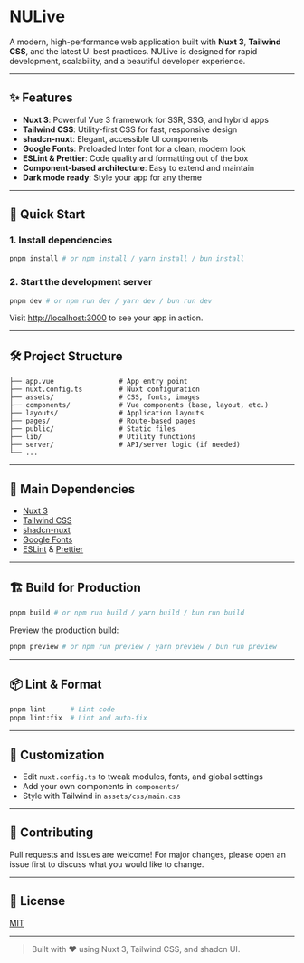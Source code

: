 # NULive

A modern, high-performance web application built with **Nuxt 3**, **Tailwind CSS**, and the latest UI best practices. NULive is designed for rapid development, scalability, and a beautiful developer experience.

---

## ✨ Features

- **Nuxt 3**: Powerful Vue 3 framework for SSR, SSG, and hybrid apps
- **Tailwind CSS**: Utility-first CSS for fast, responsive design
- **shadcn-nuxt**: Elegant, accessible UI components
- **Google Fonts**: Preloaded Inter font for a clean, modern look
- **ESLint & Prettier**: Code quality and formatting out of the box
- **Component-based architecture**: Easy to extend and maintain
- **Dark mode ready**: Style your app for any theme

---

## 🚀 Quick Start

### 1. Install dependencies

```bash
pnpm install # or npm install / yarn install / bun install
```

### 2. Start the development server

```bash
pnpm dev # or npm run dev / yarn dev / bun run dev
```

Visit [http://localhost:3000](http://localhost:3000) to see your app in action.

---

## 🛠️ Project Structure

```
├── app.vue                # App entry point
├── nuxt.config.ts         # Nuxt configuration
├── assets/                # CSS, fonts, images
├── components/            # Vue components (base, layout, etc.)
├── layouts/               # Application layouts
├── pages/                 # Route-based pages
├── public/                # Static files
├── lib/                   # Utility functions
├── server/                # API/server logic (if needed)
└── ...
```

---

## 🧩 Main Dependencies

- [Nuxt 3](https://nuxt.com/)
- [Tailwind CSS](https://tailwindcss.com/)
- [shadcn-nuxt](https://ui.shadcn.com/)
- [Google Fonts](https://github.com/nuxt-modules/google-fonts)
- [ESLint](https://eslint.org/) & [Prettier](https://prettier.io/)

---

## 🏗️ Build for Production

```bash
pnpm build # or npm run build / yarn build / bun run build
```

Preview the production build:

```bash
pnpm preview # or npm run preview / yarn preview / bun run preview
```

---

## 📦 Lint & Format

```bash
pnpm lint      # Lint code
pnpm lint:fix  # Lint and auto-fix
```

---

## 📁 Customization
- Edit `nuxt.config.ts` to tweak modules, fonts, and global settings
- Add your own components in `components/`
- Style with Tailwind in `assets/css/main.css`

---

## 🤝 Contributing

Pull requests and issues are welcome! For major changes, please open an issue first to discuss what you would like to change.

---

## 📄 License

[MIT](LICENSE)

---

> Built with ❤️ using Nuxt 3, Tailwind CSS, and shadcn UI.
